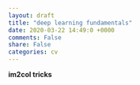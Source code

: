 ```yaml
---
layout: draft
title: "deep learning fundamentals"
date: 2020-03-22 14:49:0 +0000
comments: False
share: False
categories: cv
---
```


**im2col tricks**







